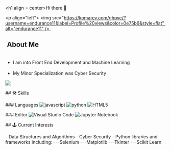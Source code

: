 <h1 align = center>Hi there 👋</h1> 
  
  
 <p align="left"> <img src="https://komarev.com/ghpvc/?username=endurance11&label=Profile%20views&color=0e75b6&style=flat" alt="endurance11" /> </p> 
  
 <h2> About Me </h2> 
 <ul> 
   <li>I am into Front End Development and Machine Learning</li> 
  <li>My Minor Specialization was Cyber Security</l2> 
 </ul> 
  
  
 ![](https://github-readme-streak-stats.herokuapp.com/?user=endurance11&theme=nightowl&hide_border=false)<br/> 
  
  
 ## 🛠️ Skills 
  
  
 ### Languages 
 ![javascript](https://img.shields.io/badge/JavaScript-323330?style=for-the-badge&logo=javascript&logoColor=F7DF1E) 
 ![python](https://img.shields.io/badge/Python-3776AB?style=for-the-badge&logo=python&logoColor=white) 
 ![HTML5](https://img.shields.io/badge/html5-%23E34F26.svg?style=for-the-badge&logo=html5&logoColor=white) 
  
 ### Editor 
 ![Visual Studio Code](https://img.shields.io/badge/Visual%20Studio%20Code-0078d7.svg?style=for-the-badge&logo=visual-studio-code&logoColor=white) 
 ![Jupyter Notebook](https://img.shields.io/badge/jupyter-%23FA0F00.svg?style=for-the-badge&logo=jupyter&logoColor=white) 
  
  
 ## 🕹️ Current Interests 
  
 - Data Structures and Algorithms 
 - Cyber Security
 - Python libraries and frameworks including:
 ---Selenium
 ---Matplotlib
 ---Tkinter
 ---Scikit Learn
